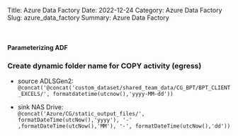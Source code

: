 Title: Azure Data Factory
Date: 2022-12-24
Category: Azure Data Factory
Slug: azure_data_factory
Summary: Azure Data Factory

<br>


#### Parameterizing ADF

### Create dynamic folder name for COPY activity (egress)
 
  * source ADLSGen2:  
    `@concat('@concat('custom_dataset/shared_team_data/CG_BPT/BPT_CLIENT_EXCELS/', formatdatetime(utcnow(),'yyyy-MM-dd'))`
    
  * sink NAS Drive:   
    `@concat('Azure/CG/static_output_files/', formatDateTime(utcNow(),'yyyy'), '-' ,formatDateTime(utcNow(),'MM'), '-', formatDateTime(utcNow(),'dd'))`
